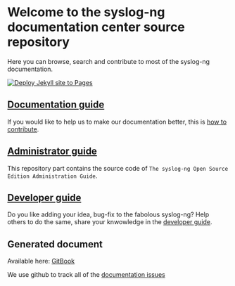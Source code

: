 <!-- DO NOT ADD frontmatter, this belongs to the GitHub repository only -->

[gh:gh-doc-pages]: https://syslog-ng.github.io/doc/
[gh:gh-syslog-ng-doc-issue-tracker]: https://github.com/syslog-ng/doc/issues
[ref:doc-guide]: doc/_doc-guide
[ref:admin-guide]: doc/_admin-guide
[ref:dev-guide]: doc/_dev-guide

# Welcome to the syslog-ng documentation center source repository

Here you can browse, search and contribute to most of the syslog-ng documentation.

[![Deploy Jekyll site to Pages](https://github.com/syslog-ng/doc/actions/workflows/jekyll-gh-pages.yml/badge.svg)](https://github.com/syslog-ng/doc/actions/workflows/jekyll-gh-pages.yml)

## [Documentation guide][ref:doc-guide]

If you would like to help us to make our documentation better, this is [how to contribute][ref:doc-guide].

## [Administrator guide][ref:admin-guide]

This repository part contains the source code of `The syslog-ng Open Source Edition Administration Guide`.

## [Developer guide][ref:dev-guide]

Do you like adding your idea, bug-fix to the fabolous syslog-ng? Help others to do the same, share your knwowledge in the [developer guide][ref:dev-guide].

## Generated document

Available here: [GitBook][gh:gh-doc-pages]

We use github to track all of the [documentation issues][gh:gh-syslog-ng-doc-issue-tracker]
